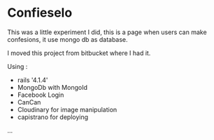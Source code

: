 Confieselo
=========

This was a little experiment I did, this is a page when users can make confesions, it use mongo db as database.

I moved this project from bitbucket where I had it.


Using :

* rails '4.1.4'
* MongoDb with MongoId
* Facebook Login
* CanCan
* Cloudinary for image manipulation
* capistrano for deploying


...
